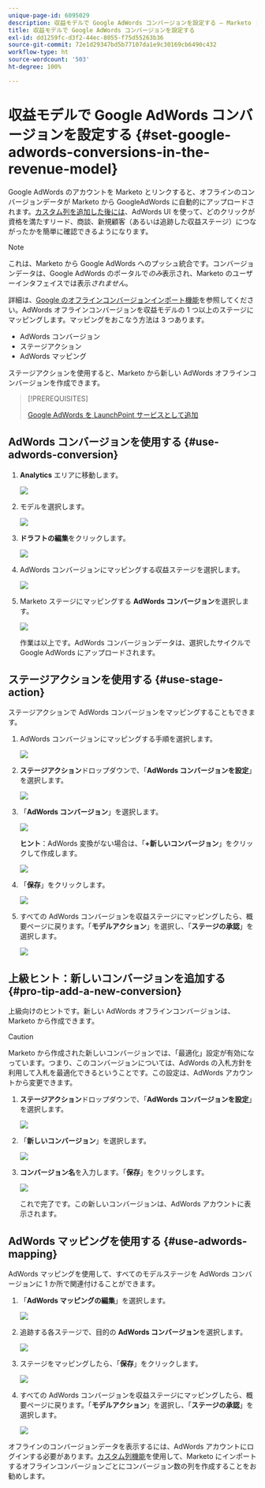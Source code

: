 ```yaml
---
unique-page-id: 6095029
description: 収益モデルで Google AdWords コンバージョンを設定する — Marketo ドキュメント — 製品ドキュメント
title: 収益モデルで Google AdWords コンバージョンを設定する
exl-id: dd1259fc-d3f2-44ec-8055-f75d55263b36
source-git-commit: 72e1d29347bd5b77107da1e9c30169cb6490c432
workflow-type: ht
source-wordcount: '503'
ht-degree: 100%

---
```


# 収益モデルで Google AdWords コンバージョンを設定する {#set-google-adwords-conversions-in-the-revenue-model}

Google AdWords のアカウントを Marketo とリンクすると、オフラインのコンバージョンデータが Marketo から GoogleAdWords に自動的にアップロードされます。[カスタム列を追加した後には](https://support.google.com/adwords/answer/3073556)、AdWords UI を使って、どのクリックが資格を満たすリード、商談、新規顧客（あるいは追跡した収益ステージ）につながったかを簡単に確認できるようになります。

>[!NOTE]
>
>これは、Marketo から Google AdWords へのプッシュ統合です。コンバージョンデータは、Google AdWords のポータルで&#x200B;_のみ_&#x200B;表示され、Marketo のユーザーインタフェイスでは表示&#x200B;_されません_。

詳細は、[Google のオフラインコンバージョンインポート機能](https://support.google.com/adwords/answer/2998031?hl=en)を参照してください。AdWords オフラインコンバージョンを収益モデルの 1 つ以上のステージにマッピングします。マッピングをおこなう方法は 3 つあります。

* AdWords コンバージョン
* ステージアクション
* AdWords マッピング

ステージアクションを使用すると、Marketo から新しい AdWords オフラインコンバージョンを作成できます。

>[!PREREQUISITES]
>
>[Google AdWords を LaunchPoint サービスとして追加](/help/marketo/product-docs/administration/additional-integrations/add-google-adwords-as-a-launchpoint-service.md)

## AdWords コンバージョンを使用する {#use-adwords-conversion}

1. **Analytics** エリアに移動します。

   ![](assets/image2015-2-23-18-3a9-3a34.png)

1. モデルを選択します。

   ![](assets/image2015-2-23-18-3a3-3a12.png)

1. **ドラフトの編集**&#x200B;をクリックします。

   ![](assets/image2015-3-10-15-3a3-3a20.png)

1. AdWords コンバージョンにマッピングする収益ステージを選択します。

   ![](assets/image2015-2-26-16-3a40-3a2.png)

1. Marketo ステージにマッピングする **AdWords コンバージョン**&#x200B;を選択します。

   ![](assets/image2015-2-26-16-3a46-3a15.png)

   作業は以上です。AdWords コンバージョンデータは、選択したサイクルで Google AdWords にアップロードされます。

## ステージアクションを使用する {#use-stage-action}

ステージアクションで AdWords コンバージョンをマッピングすることもできます。

1. AdWords コンバージョンにマッピングする手順を選択します。

   ![](assets/image2015-2-26-16-3a40-3a2.png)

1. **ステージアクション**&#x200B;ドロップダウンで、「**AdWords コンバージョンを設定**」を選択します。

   ![](assets/image2015-2-26-16-3a52-3a24.png)

1. 「**AdWords コンバージョン**」を選択します。

   ![](assets/image2015-2-26-16-3a54-3a47.png)

   **ヒント**：AdWords 変換がない場合は、「**+新しいコンバージョン**」をクリックして作成します。

   ![](assets/image2015-2-26-21-3a22-3a10.png)

1. 「**保存**」をクリックします。

   ![](assets/image2015-2-26-16-3a56-3a2.png)

1. すべての AdWords コンバージョンを収益ステージにマッピングしたら、概要ページに戻ります。「**モデルアクション**」を選択し、「**ステージの承認**」を選択します。

   ![](assets/image2015-2-27-12-3a20-3a20.png)

## 上級ヒント：新しいコンバージョンを追加する {#pro-tip-add-a-new-conversion}

上級向けのヒントです。新しい AdWords オフラインコンバージョンは、Marketo から作成できます。

>[!CAUTION]
>
>Marketo から作成された新しいコンバージョンでは、「最適化」設定が有効になっています。つまり、このコンバージョンについては、AdWords の入札方針を利用して入札を最適化できるということです。この設定は、AdWords アカウントから変更できます。

1. **ステージアクション**&#x200B;ドロップダウンで、「**AdWords コンバージョンを設定**」を選択します。

   ![](assets/image2015-2-26-16-3a52-3a24.png)

1. 「**新しいコンバージョン**」を選択します。

   ![](assets/image2015-2-26-21-3a22-3a10.png)

1. **コンバージョン名**&#x200B;を入力します。「**保存**」をクリックします。

   ![](assets/image2015-2-26-21-3a24-3a7.png)

   これで完了です。この新しいコンバージョンは、AdWords アカウントに表示されます。

## AdWords マッピングを使用する {#use-adwords-mapping}

AdWords マッピングを使用して、すべてのモデルステージを AdWords コンバージョンに 1 か所で関連付けることができます。

1. 「**AdWords マッピングの編集**」を選択します。

   ![](assets/image2015-2-26-17-3a3-3a29.png)

1. 追跡する各ステージで、目的の **AdWords コンバージョン**&#x200B;を選択します。

   ![](assets/image2015-2-26-17-3a6-3a15.png)

1. ステージをマッピングしたら、「**保存**」をクリックします。

   ![](assets/image2015-2-26-17-3a7-3a48.png)

1. すべての AdWords コンバージョンを収益ステージにマッピングしたら、概要ページに戻ります。「**モデルアクション**」を選択し、「**ステージの承認**」を選択します。

   ![](assets/image2015-2-27-12-3a20-3a20.png)

オフラインのコンバージョンデータを表示するには、AdWords アカウントにログインする必要があります。[カスタム列機能](https://support.google.com/adwords/answer/3073556)を使用して、Marketo にインポートするオフラインコンバージョンごとにコンバージョン数の列を作成することをお勧めします。
